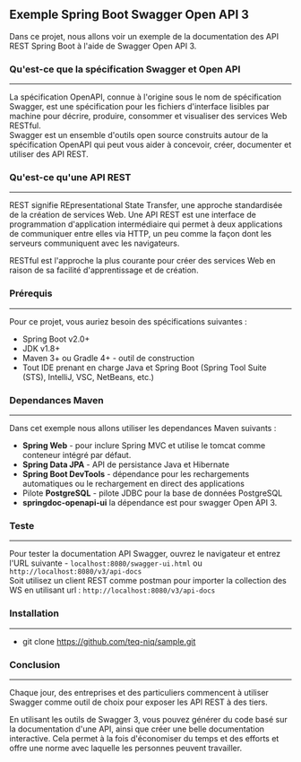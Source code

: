 ## Exemple Spring Boot Swagger Open API 3
Dans ce projet, nous allons voir un exemple de la documentation des API REST Spring Boot à l'aide de Swagger Open API 3.

### Qu'est-ce que la spécification Swagger et Open API
---
La spécification OpenAPI, connue à l'origine sous le nom de spécification Swagger, est une spécification 
pour les fichiers d'interface lisibles par machine pour décrire, produire, consommer et visualiser des services Web RESTful.
<br />
Swagger est un ensemble d'outils open source construits autour de la spécification OpenAPI qui peut vous aider à concevoir, 
créer, documenter et utiliser des API REST.

### Qu'est-ce qu'une API REST
---
REST signifie REpresentational State Transfer, une approche standardisée de la création de services Web.
Une API REST est une interface de programmation d'application intermédiaire qui permet à deux applications 
de communiquer entre elles via HTTP, un peu comme la façon dont les serveurs communiquent avec les navigateurs.<br/>
	
RESTful est l'approche la plus courante pour créer des services Web en raison de sa facilité d'apprentissage et de création.

### Prérequis
---
Pour ce projet, vous auriez besoin des spécifications suivantes :
- Spring Boot v2.0+
- JDK v1.8+
- Maven 3+ ou Gradle 4+ - outil de construction
- Tout IDE prenant en charge Java et Spring Boot (Spring Tool Suite (STS), IntelliJ, VSC, NetBeans, etc.)

### Dependances Maven
---
Dans cet exemple nous allons utiliser les dependances Maven suivants :
- **Spring Web** - pour inclure Spring MVC et utilise le tomcat comme conteneur intégré par défaut.
- **Spring Data JPA** - API de persistance Java et Hibernate
- **Spring Boot DevTools** - dépendance pour les rechargements automatiques ou le rechargement en direct des applications
- Pilote **PostgreSQL** - pilote JDBC pour la base de données PostgreSQL
- **springdoc-openapi-ui** la dépendance est pour swagger Open API 3.

### Teste
---
Pour tester la documentation API Swagger, ouvrez le navigateur et entrez l'URL suivante - `localhost:8080/swagger-ui.html` ou `http://localhost:8080/v3/api-docs` <br/>
Soit utilisez un client REST comme postman pour importer la collection des WS en utilisant url : `http://localhost:8080/v3/api-docs`

### Installation
---
- git clone https://github.com/teq-niq/sample.git

### Conclusion
---
Chaque jour, des entreprises et des particuliers commencent à utiliser Swagger comme outil de choix pour exposer les API REST à des tiers.<br/>

En utilisant les outils de Swagger 3, vous pouvez générer du code basé sur la documentation d'une API, 
ainsi que créer une belle documentation interactive. Cela permet à la fois d'économiser du temps et des efforts et 
offre une norme avec laquelle les personnes peuvent travailler.

